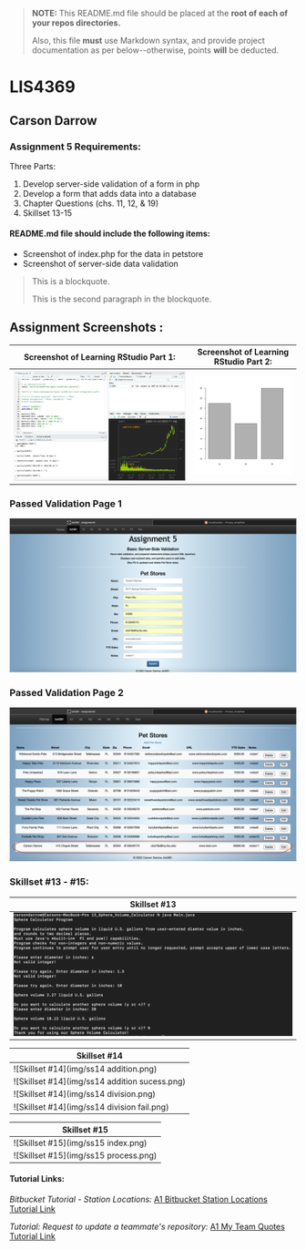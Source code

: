> **NOTE:** This README.md file should be placed at the **root of each of your repos directories.**
>
>Also, this file **must** use Markdown syntax, and provide project documentation as per below--otherwise, points **will** be deducted.
>

# LIS4369

## Carson Darrow

### Assignment 5 Requirements:

Three Parts:

1. Develop server-side validation of a form in php
2. Develop a form that adds data into a database
3. Chapter Questions (chs. 11, 12, & 19)
4. Skillset 13-15

#### README.md file should include the following items:

* Screenshot of index.php for the data in petstore
* Screenshot of server-side data validation



> This is a blockquote.
> 
> This is the second paragraph in the blockquote.
>

## Assignment Screenshots :

| Screenshot of Learning RStudio Part 1: | Screenshot of Learning RStudio Part 2: 
| -------------- | -------------- |
| ![RStudio](img/RStudio.png) | ![RStudio](r_tutorial/cylinder_count.png)

### Passed Validation Page 1
![Valid](img/valid.png)

### Passed Validation Page 2
![Passed](img/passed.png)



### Skillset #13 - #15:

| Skillset #13 |
| -------------- |
| ![Skillset #13](img/ss13.png) |

| Skillset #14 |
| -------------- |
![Skillset #14](img/ss14 addition.png) | 
![Skillset #14](img/ss14 addition sucess.png) |
![Skillset #14](img/ss14 division.png) | 
![Skillset #14](img/ss14 division fail.png) | 

| Skillset #15 |
| -------------- |
![Skillset #15](img/ss15 index.png) |
![Skillset #15](img/ss15 process.png) |





#### Tutorial Links:

*Bitbucket Tutorial - Station Locations:*
[A1 Bitbucket Station Locations Tutorial Link](https://bitbucket.org/cbd19a/bitbucketstationlocations/ "Bitbucket Station Locations")

*Tutorial: Request to update a teammate's repository:*
[A1 My Team Quotes Tutorial Link](https://bitbucket.org/username/myteamquotes/ "My Team Quotes Tutorial")

